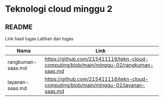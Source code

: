 # Teknologi cloud minggu 2

## README

Link hasil tugas Latihan dan tugas

| Nama | Link |
| ------ | ------ |
| rangkuman-saas.md | https://github.com/215411116/tekn-cloud-computing/blob/main/minggu-02/rangkuman-saas.md |
| layanan-saas.md | https://github.com/215411116/tekn-cloud-computing/blob/main/minggu-02/layanan-saas.md |
